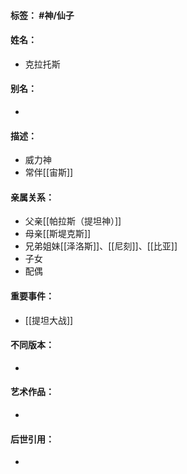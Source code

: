 #### 标签： #神/仙子
#### 姓名：
- 克拉托斯
#### 别名：
- 
#### 描述：
- 威力神
- 常伴[[宙斯]]
#### 亲属关系：
- 父亲[[帕拉斯（提坦神）]]
- 母亲[[斯堤克斯]]
- 兄弟姐妹[[泽洛斯]]、[[尼刻]]、[[比亚]]
- 子女
- 配偶
#### 重要事件：
- [[提坦大战]]
#### 不同版本：
- 
#### 艺术作品：
- 
#### 后世引用：
- 